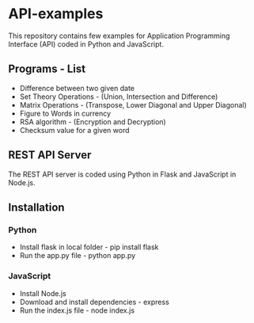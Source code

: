 # API-examples
This repository contains few examples for Application Programming Interface (API) coded in Python and JavaScript.

## Programs - List
* Difference between two given date
* Set Theory Operations - (Union, Intersection and Difference)
* Matrix Operations - (Transpose, Lower Diagonal and Upper Diagonal)
* Figure to Words in currency
* RSA algorithm - (Encryption and Decryption)
* Checksum value for a given word

## REST API Server
The REST API server is coded using Python in Flask and JavaScript in Node.js.

## Installation
### Python
* Install flask in local folder - pip install flask
* Run the app.py file - python app.py
### JavaScript
* Install Node.js 
* Download and install dependencies - express
* Run the index.js file - node index.js
